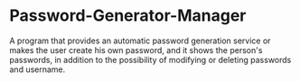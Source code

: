# Password-Generator-Manager
A program that provides an automatic password generation service or makes the user create his own password, and it shows the person's passwords, in addition to the possibility of modifying or deleting passwords and username.
